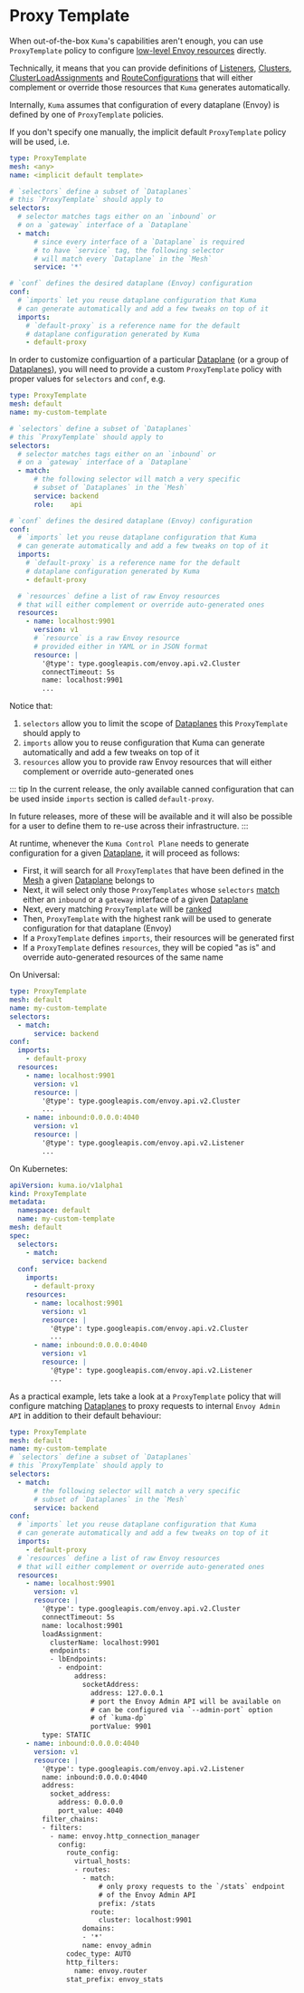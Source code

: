 # Proxy Template

When out-of-the-box `Kuma`'s capabilities aren't enough,
you can use `ProxyTemplate` policy to configure [low-level Envoy resources](https://www.envoyproxy.io/docs/envoy/latest/api-v2/api) directly.

Technically, it means that you can provide definitions of
[Listeners](https://www.envoyproxy.io/docs/envoy/latest/api-v2/api/v2/listener.proto#listener),
[Clusters](https://www.envoyproxy.io/docs/envoy/latest/api-v2/api/v2/cluster.proto#cluster),
[ClusterLoadAssignments](https://www.envoyproxy.io/docs/envoy/latest/api-v2/api/v2/endpoint.proto#clusterloadassignment)
and [RouteConfigurations](https://www.envoyproxy.io/docs/envoy/latest/api-v2/api/v2/route.proto#routeconfiguration)
that will either complement or override those resources that `Kuma` generates automatically.

Internally, `Kuma` assumes that configuration of every dataplane (Envoy) is defined by one of `ProxyTemplate` policies.

If you don't specify one manually, the implicit default `ProxyTemplate` policy will be used, i.e.

```yaml
type: ProxyTemplate
mesh: <any>
name: <implicit default template>

# `selectors` define a subset of `Dataplanes`
# this `ProxyTemplate` should apply to
selectors:
  # selector matches tags either on an `inbound` or
  # on a `gateway` interface of a `Dataplane`
  - match:
      # since every interface of a `Dataplane` is required
      # to have `service` tag, the following selector
      # will match every `Dataplane` in the `Mesh`
      service: '*'

# `conf` defines the desired dataplane (Envoy) configuration
conf:
  # `imports` let you reuse dataplane configuration that Kuma
  # can generate automatically and add a few tweaks on top of it
  imports:
    # `default-proxy` is a reference name for the default
    # dataplane configuration generated by Kuma
    - default-proxy
```

In order to customize configuartion of a particular [Dataplane](../documentation/dps-and-data-model/#dataplane-entity) (or a group of [Dataplanes](../documentation/dps-and-data-model/#dataplane-entity)), you will need to provide a custom `ProxyTemplate` policy with proper values for `selectors` and `conf`, e.g.

```yaml
type: ProxyTemplate
mesh: default
name: my-custom-template

# `selectors` define a subset of `Dataplanes`
# this `ProxyTemplate` should apply to
selectors:
  # selector matches tags either on an `inbound` or
  # on a `gateway` interface of a `Dataplane`
  - match:
      # the following selector will match a very specific
      # subset of `Dataplanes` in the `Mesh`
      service: backend
      role:    api

# `conf` defines the desired dataplane (Envoy) configuration
conf:
  # `imports` let you reuse dataplane configuration that Kuma
  # can generate automatically and add a few tweaks on top of it
  imports:
    # `default-proxy` is a reference name for the default
    # dataplane configuration generated by Kuma
    - default-proxy

  # `resources` define a list of raw Envoy resources
  # that will either complement or override auto-generated ones
  resources:
    - name: localhost:9901
      version: v1
      # `resource` is a raw Envoy resource
      # provided either in YAML or in JSON format
      resource: |
        '@type': type.googleapis.com/envoy.api.v2.Cluster
        connectTimeout: 5s
        name: localhost:9901
        ...
```

Notice that:

1. `selectors` allow you to limit the scope of [Dataplanes](../documentation/dps-and-data-model/#dataplane-entity) this `ProxyTemplate` should apply to
2. `imports` allow you to reuse configuration that Kuma can generate automatically and add a few tweaks on top of it
3. `resources` allow you to provide raw Envoy resources that will either complement or override auto-generated ones

::: tip
In the current release, the only available canned configuration that can be used inside `imports` section is called `default-proxy`.

In future releases, more of these will be available and it will also be possible for a user to define them to re-use across their infrastructure.
:::

At runtime, whenever the `Kuma Control Plane` needs to generate configuration for a given [Dataplane](../documentation/dps-and-data-model/#dataplane-entity), it will proceed as follows:
* First, it will search for all `ProxyTemplates` that have been defined in the [Mesh](./mesh/) a given [Dataplane](../documentation/dps-and-data-model/#dataplane-entity) belongs to
* Next, it will select only those `ProxyTemplates` whose `selectors` [match](./how-kuma-chooses-the-right-policy-to-apply/) either an `inbound` or a `gateway` interface of a given [Dataplane](../documentation/dps-and-data-model/#dataplane-entity)
* Next, every matching `ProxyTemplate` will be [ranked](./how-kuma-chooses-the-right-policy-to-apply/)
* Then, `ProxyTemplate` with the highest rank will be used to generate configuration for that dataplane (Envoy)
* If a `ProxyTemplate` defines `imports`, their resources will be generated first
* If a `ProxyTemplate` defines `resources`, they will be copied "as is" and override auto-generated resources of the same name

On Universal:

```yaml
type: ProxyTemplate
mesh: default
name: my-custom-template
selectors:
  - match:
      service: backend
conf:
  imports:
    - default-proxy
  resources:
    - name: localhost:9901
      version: v1
      resource: |
        '@type': type.googleapis.com/envoy.api.v2.Cluster
        ...
    - name: inbound:0.0.0.0:4040
      version: v1
      resource: |
        '@type': type.googleapis.com/envoy.api.v2.Listener
        ...
```

On Kubernetes:

```yaml
apiVersion: kuma.io/v1alpha1
kind: ProxyTemplate
metadata:
  namespace: default
  name: my-custom-template
mesh: default
spec:
  selectors:
    - match:
        service: backend
  conf:
    imports:
      - default-proxy
    resources:
      - name: localhost:9901
        version: v1
        resource: |
          '@type': type.googleapis.com/envoy.api.v2.Cluster
          ...
      - name: inbound:0.0.0.0:4040
        version: v1
        resource: |
          '@type': type.googleapis.com/envoy.api.v2.Listener
          ...
```

As a practical example, lets take a look at a `ProxyTemplate` policy that will configure matching [Dataplanes](../documentation/dps-and-data-model/#dataplane-entity) to  proxy requests to internal `Envoy Admin API` in addition to their default behaviour:

```yaml
type: ProxyTemplate
mesh: default
name: my-custom-template
# `selectors` define a subset of `Dataplanes`
# this `ProxyTemplate` should apply to
selectors:
  - match:
      # the following selector will match a very specific
      # subset of `Dataplanes` in the `Mesh`
      service: backend
conf:
  # `imports` let you reuse dataplane configuration that Kuma
  # can generate automatically and add a few tweaks on top of it
  imports:
    - default-proxy
  # `resources` define a list of raw Envoy resources
  # that will either complement or override auto-generated ones
  resources:
    - name: localhost:9901
      version: v1
      resource: |
        '@type': type.googleapis.com/envoy.api.v2.Cluster
        connectTimeout: 5s
        name: localhost:9901
        loadAssignment:
          clusterName: localhost:9901
          endpoints:
          - lbEndpoints:
            - endpoint:
                address:
                  socketAddress:
                    address: 127.0.0.1
                    # port the Envoy Admin API will be available on
                    # can be configured via `--admin-port` option
                    # of `kuma-dp`
                    portValue: 9901
        type: STATIC
    - name: inbound:0.0.0.0:4040
      version: v1
      resource: |
        '@type': type.googleapis.com/envoy.api.v2.Listener
        name: inbound:0.0.0.0:4040
        address:
          socket_address:
            address: 0.0.0.0
            port_value: 4040
        filter_chains:
        - filters:
          - name: envoy.http_connection_manager
            config:
              route_config:
                virtual_hosts:
                - routes:
                  - match:
                      # only proxy requests to the `/stats` endpoint
                      # of the Envoy Admin API
                      prefix: /stats
                    route:
                      cluster: localhost:9901
                  domains:
                  - '*'
                  name: envoy_admin
              codec_type: AUTO
              http_filters:
                name: envoy.router
              stat_prefix: envoy_stats
```
